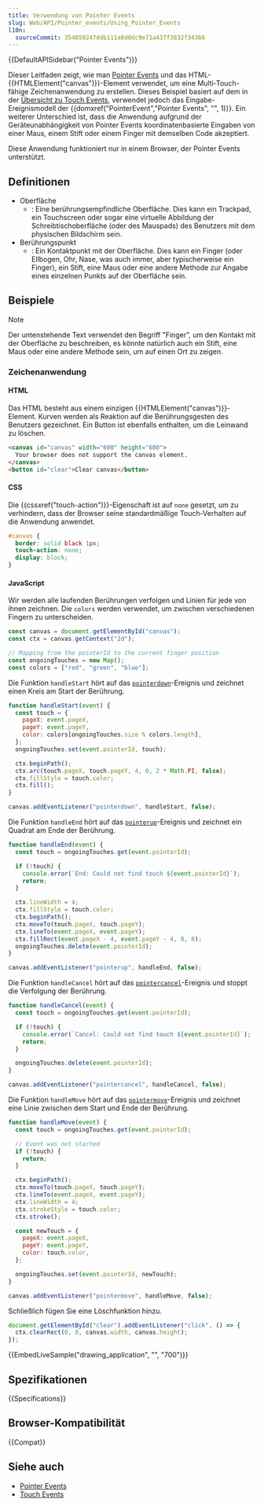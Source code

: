 ```yaml
---
title: Verwendung von Pointer Events
slug: Web/API/Pointer_events/Using_Pointer_Events
l10n:
  sourceCommit: 354059247ddb111a8d0dc9e71a437f3832f34366
---
```


{{DefaultAPISidebar("Pointer Events")}}

Dieser Leitfaden zeigt, wie man [Pointer Events](/de/docs/Web/API/Pointer_events) und das HTML-{{HTMLElement("canvas")}}-Element verwendet, um eine Multi-Touch-fähige Zeichenanwendung zu erstellen. Dieses Beispiel basiert auf dem in der [Übersicht zu Touch Events](/de/docs/Web/API/Touch_events), verwendet jedoch das Eingabe-Ereignismodell der {{domxref("PointerEvent","Pointer Events", "", 1)}}. Ein weiterer Unterschied ist, dass die Anwendung aufgrund der Geräteunabhängigkeit von Pointer Events koordinatenbasierte Eingaben von einer Maus, einem Stift oder einem Finger mit demselben Code akzeptiert.

Diese Anwendung funktioniert nur in einem Browser, der Pointer Events unterstützt.

## Definitionen

- Oberfläche
  - : Eine berührungsempfindliche Oberfläche. Dies kann ein Trackpad, ein Touchscreen oder sogar eine virtuelle Abbildung der Schreibtischoberfläche (oder des Mauspads) des Benutzers mit dem physischen Bildschirm sein.
- Berührungspunkt
  - : Ein Kontaktpunkt mit der Oberfläche. Dies kann ein Finger (oder Ellbogen, Ohr, Nase, was auch immer, aber typischerweise ein Finger), ein Stift, eine Maus oder eine andere Methode zur Angabe eines einzelnen Punkts auf der Oberfläche sein.

## Beispiele

> [!NOTE]
> Der untenstehende Text verwendet den Begriff "Finger", um den Kontakt mit der Oberfläche zu beschreiben, es könnte natürlich auch ein Stift, eine Maus oder eine andere Methode sein, um auf einen Ort zu zeigen.

### Zeichenanwendung

#### HTML

Das HTML besteht aus einem einzigen {{HTMLElement("canvas")}}-Element. Kurven werden als Reaktion auf die Berührungsgesten des Benutzers gezeichnet. Ein Button ist ebenfalls enthalten, um die Leinwand zu löschen.

```html
<canvas id="canvas" width="600" height="600">
  Your browser does not support the canvas element.
</canvas>
<button id="clear">Clear canvas</button>
```

#### CSS

Die {{cssxref("touch-action")}}-Eigenschaft ist auf `none` gesetzt, um zu verhindern, dass der Browser seine standardmäßige Touch-Verhalten auf die Anwendung anwendet.

```css
#canvas {
  border: solid black 1px;
  touch-action: none;
  display: block;
}
```

#### JavaScript

Wir werden alle laufenden Berührungen verfolgen und Linien für jede von ihnen zeichnen. Die `colors` werden verwendet, um zwischen verschiedenen Fingern zu unterscheiden.

```js
const canvas = document.getElementById("canvas");
const ctx = canvas.getContext("2d");

// Mapping from the pointerId to the current finger position
const ongoingTouches = new Map();
const colors = ["red", "green", "blue"];
```

Die Funktion `handleStart` hört auf das [`pointerdown`](/de/docs/Web/API/Element/pointerdown_event)-Ereignis und zeichnet einen Kreis am Start der Berührung.

```js
function handleStart(event) {
  const touch = {
    pageX: event.pageX,
    pageY: event.pageY,
    color: colors[ongoingTouches.size % colors.length],
  };
  ongoingTouches.set(event.pointerId, touch);

  ctx.beginPath();
  ctx.arc(touch.pageX, touch.pageY, 4, 0, 2 * Math.PI, false);
  ctx.fillStyle = touch.color;
  ctx.fill();
}

canvas.addEventListener("pointerdown", handleStart, false);
```

Die Funktion `handleEnd` hört auf das [`pointerup`](/de/docs/Web/API/Element/pointerup_event)-Ereignis und zeichnet ein Quadrat am Ende der Berührung.

```js
function handleEnd(event) {
  const touch = ongoingTouches.get(event.pointerId);

  if (!touch) {
    console.error(`End: Could not find touch ${event.pointerId}`);
    return;
  }

  ctx.lineWidth = 4;
  ctx.fillStyle = touch.color;
  ctx.beginPath();
  ctx.moveTo(touch.pageX, touch.pageY);
  ctx.lineTo(event.pageX, event.pageY);
  ctx.fillRect(event.pageX - 4, event.pageY - 4, 8, 8);
  ongoingTouches.delete(event.pointerId);
}

canvas.addEventListener("pointerup", handleEnd, false);
```

Die Funktion `handleCancel` hört auf das [`pointercancel`](/de/docs/Web/API/Element/pointercancel_event)-Ereignis und stoppt die Verfolgung der Berührung.

```js
function handleCancel(event) {
  const touch = ongoingTouches.get(event.pointerId);

  if (!touch) {
    console.error(`Cancel: Could not find touch ${event.pointerId}`);
    return;
  }

  ongoingTouches.delete(event.pointerId);
}

canvas.addEventListener("pointercancel", handleCancel, false);
```

Die Funktion `handleMove` hört auf das [`pointermove`](/de/docs/Web/API/Element/pointermove_event)-Ereignis und zeichnet eine Linie zwischen dem Start und Ende der Berührung.

```js
function handleMove(event) {
  const touch = ongoingTouches.get(event.pointerId);

  // Event was not started
  if (!touch) {
    return;
  }

  ctx.beginPath();
  ctx.moveTo(touch.pageX, touch.pageY);
  ctx.lineTo(event.pageX, event.pageY);
  ctx.lineWidth = 4;
  ctx.strokeStyle = touch.color;
  ctx.stroke();

  const newTouch = {
    pageX: event.pageX,
    pageY: event.pageY,
    color: touch.color,
  };

  ongoingTouches.set(event.pointerId, newTouch);
}

canvas.addEventListener("pointermove", handleMove, false);
```

Schließlich fügen Sie eine Löschfunktion hinzu.

```js
document.getElementById("clear").addEventListener("click", () => {
  ctx.clearRect(0, 0, canvas.width, canvas.height);
});
```

{{EmbedLiveSample("drawing_application", "", "700")}}

## Spezifikationen

{{Specifications}}

## Browser-Kompatibilität

{{Compat}}

## Siehe auch

- [Pointer Events](/de/docs/Web/API/Pointer_events)
- [Touch Events](/de/docs/Web/API/Touch_events)
